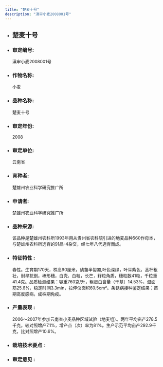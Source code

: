```yaml
---
title: "楚麦十号"
description: "滇审小麦2008001号"
---
```

* ## 楚麦十号
* ###  审定编号:  
   滇审小麦2008001号

*  ### 作物名称:  
   小麦

*   ###  品种名称: 
    楚麦十号

*   ### 审定年份: 
    2008

*   ### 审定单位:  
    云南省

*   ### 育种者:  
    楚雄州农业科学研究推广所

*   ### 申请者:  
    楚雄州农业科学研究推广所

*   ### 品种来源:  
    该品种是楚雄州农科所1993年用从贵州省农科院引进的地麦品种560作母本，与楚雄州农科所选育的91品-4杂交，经七年八代选育而成。

*   ### 特征特性 : 
    春性。生育期170天，株高90厘米，幼苗半匐匍,叶色深绿，叶耳紫色，茎杆粗壮，耐旱抗倒，棒形穗，白壳，白粒，长芒，籽粒角质，穗粒数41粒，千粒重41.4克。品质检测结果：容重760克/升，粗蛋白含量（干基）14.53%，湿面筋25.6%，稳定时间3.3min，拉伸仪面积60.5cm²。条锈病接种鉴定结果：苗期高度感病，成株期免疫。

*   ### 产量表现 : 
    2006～2007年参加云南省小麦品种区域试验（地麦组）。两年平均亩产278.5千克，较对照增产7.1%，增产点（次）率为81%。生产示范平均亩产292.9千克，比对照增产10.6%。

*   ### 栽培技术要点 : 
    

*   ### 审定意见 : 
    
